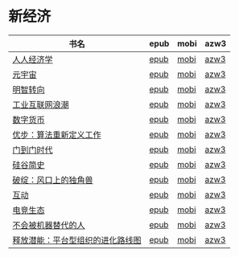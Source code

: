 # 新经济

| 书名 | epub | mobi | azw3 |
| --- | --- | --- | --- |
| [人人经济学](http://ct.dalanmei.com/f/31084289-771231529-f89960) | [epub](http://ct.dalanmei.com/f/31084289-771231529-f89960) | [mobi](http://ct.dalanmei.com/f/31084289-771246795-4c1af4) | [azw3](http://ct.dalanmei.com/f/31084289-771236492-1da7db) |
| [元宇宙](http://ct.dalanmei.com/f/31084289-570169918-3a4cad) | [epub](http://ct.dalanmei.com/f/31084289-570169918-3a4cad) | [mobi](http://ct.dalanmei.com/f/31084289-570313771-de3ee1) | [azw3](http://ct.dalanmei.com/f/31084289-570379208-d552fa) |
| [明智转向](http://ct.dalanmei.com/f/31084289-571726676-e1c882) | [epub](http://ct.dalanmei.com/f/31084289-571726676-e1c882) | [mobi](http://ct.dalanmei.com/f/31084289-572107702-424fe2) | [azw3](http://ct.dalanmei.com/f/31084289-572115373-05b627) |
| [工业互联网浪潮](http://ct.dalanmei.com/f/31084289-571722126-8c4fff) | [epub](http://ct.dalanmei.com/f/31084289-571722126-8c4fff) | [mobi](http://ct.dalanmei.com/f/31084289-572112934-3d133d) | [azw3](http://ct.dalanmei.com/f/31084289-572120027-b1aba7) |
| [数字货币](http://ct.dalanmei.com/f/31084289-571715153-47bd04) | [epub](http://ct.dalanmei.com/f/31084289-571715153-47bd04) | [mobi](http://ct.dalanmei.com/f/31084289-572113907-dd9c7e) | [azw3](http://ct.dalanmei.com/f/31084289-572122324-c6e1d9) |
| [优步：算法重新定义工作](http://ct.dalanmei.com/f/31084289-571714084-ac578d) | [epub](http://ct.dalanmei.com/f/31084289-571714084-ac578d) | [mobi](http://ct.dalanmei.com/f/31084289-572114143-9721e6) | [azw3](http://ct.dalanmei.com/f/31084289-572126089-cf282e) |
| [门到门时代](http://ct.dalanmei.com/f/31084289-571655338-7cd86f) | [epub](http://ct.dalanmei.com/f/31084289-571655338-7cd86f) | [mobi](http://ct.dalanmei.com/f/31084289-572117033-17c61d) | [azw3](http://ct.dalanmei.com/f/31084289-572179168-8354c5) |
| [硅谷简史](http://ct.dalanmei.com/f/31084289-571638937-3aff5b) | [epub](http://ct.dalanmei.com/f/31084289-571638937-3aff5b) | [mobi](http://ct.dalanmei.com/f/31084289-572120761-9b9191) | [azw3](http://ct.dalanmei.com/f/31084289-572181642-2eb7af) |
| [破绽：风口上的独角兽](http://ct.dalanmei.com/f/31084289-571539166-fe77b0) | [epub](http://ct.dalanmei.com/f/31084289-571539166-fe77b0) | [mobi](http://ct.dalanmei.com/f/31084289-571807176-d76198) | [azw3](http://ct.dalanmei.com/f/31084289-572196028-47aea2) |
| [互动](http://ct.dalanmei.com/f/31084289-571483491-83db9c) | [epub](http://ct.dalanmei.com/f/31084289-571483491-83db9c) | [mobi](http://ct.dalanmei.com/f/31084289-571773268-d0ea79) | [azw3](http://ct.dalanmei.com/f/31084289-571918286-0e26a0) |
| [电竞生态](http://ct.dalanmei.com/f/31084289-571500744-94133f) | [epub](http://ct.dalanmei.com/f/31084289-571500744-94133f) | [mobi](http://ct.dalanmei.com/f/31084289-571775215-022f67) | [azw3](http://ct.dalanmei.com/f/31084289-571920120-9eea3d) |
| [不会被机器替代的人](http://ct.dalanmei.com/f/31084289-571550509-0a4774) | [epub](http://ct.dalanmei.com/f/31084289-571550509-0a4774) | [mobi](http://ct.dalanmei.com/f/31084289-571848803-1d1d92) | [azw3](http://ct.dalanmei.com/f/31084289-572066799-dec2c8) |
| [释放潜能：平台型组织的进化路线图](http://ct.dalanmei.com/f/31084289-571555486-6bab86) | [epub](http://ct.dalanmei.com/f/31084289-571555486-6bab86) | [mobi](http://ct.dalanmei.com/f/31084289-571906632-613d9e) | [azw3](http://ct.dalanmei.com/f/31084289-572071802-23c7a5) |
